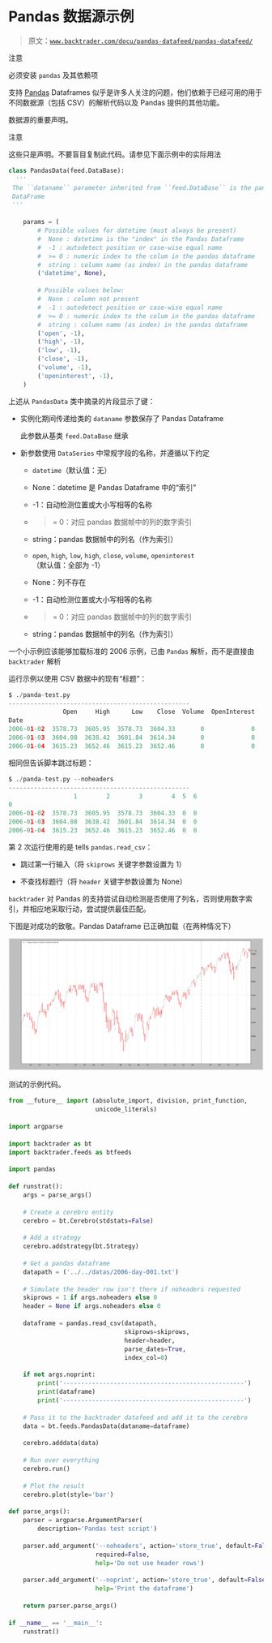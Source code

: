 # Pandas 数据源示例

> 原文：[`www.backtrader.com/docu/pandas-datafeed/pandas-datafeed/`](https://www.backtrader.com/docu/pandas-datafeed/pandas-datafeed/)

注意

必须安装 `pandas` 及其依赖项

支持 [Pandas](http://pandas.pydata.org) Dataframes 似乎是许多人关注的问题，他们依赖于已经可用的用于不同数据源（包括 CSV）的解析代码以及 Pandas 提供的其他功能。

数据源的重要声明。

注意

这些只是声明。不要盲目复制此代码。请参见下面示例中的实际用法

```py
class PandasData(feed.DataBase):
  '''
 The ``dataname`` parameter inherited from ``feed.DataBase`` is the pandas
 DataFrame
 '''

    params = (
        # Possible values for datetime (must always be present)
        #  None : datetime is the "index" in the Pandas Dataframe
        #  -1 : autodetect position or case-wise equal name
        #  >= 0 : numeric index to the colum in the pandas dataframe
        #  string : column name (as index) in the pandas dataframe
        ('datetime', None),

        # Possible values below:
        #  None : column not present
        #  -1 : autodetect position or case-wise equal name
        #  >= 0 : numeric index to the colum in the pandas dataframe
        #  string : column name (as index) in the pandas dataframe
        ('open', -1),
        ('high', -1),
        ('low', -1),
        ('close', -1),
        ('volume', -1),
        ('openinterest', -1),
    )
```

上述从 `PandasData` 类中摘录的片段显示了键：

+   实例化期间传递给类的 `dataname` 参数保存了 Pandas Dataframe

    此参数从基类 `feed.DataBase` 继承

+   新参数使用 `DataSeries` 中常规字段的名称，并遵循以下约定

    +   `datetime`（默认值：无）

    +   None：datetime 是 Pandas Dataframe 中的“索引”

    +   -1：自动检测位置或大小写相等的名称

    +   > = 0：对应 pandas 数据帧中的列的数字索引

    +   string：pandas 数据帧中的列名（作为索引）

    +   `open`, `high`, `low`, `high`, `close`, `volume`, `openinterest`（默认值：全部为 -1）

    +   None：列不存在

    +   -1：自动检测位置或大小写相等的名称

    +   > = 0：对应 pandas 数据帧中的列的数字索引

    +   string：pandas 数据帧中的列名（作为索引）

一个小示例应该能够加载标准的 2006 示例，已由 `Pandas` 解析，而不是直接由 `backtrader` 解析

运行示例以使用 CSV 数据中的现有“标题”：

```py
$ ./panda-test.py
--------------------------------------------------
               Open     High      Low    Close  Volume  OpenInterest
Date
2006-01-02  3578.73  3605.95  3578.73  3604.33       0             0
2006-01-03  3604.08  3638.42  3601.84  3614.34       0             0
2006-01-04  3615.23  3652.46  3615.23  3652.46       0             0
```

相同但告诉脚本跳过标题：

```py
$ ./panda-test.py --noheaders
--------------------------------------------------
                  1        2        3        4  5  6
0
2006-01-02  3578.73  3605.95  3578.73  3604.33  0  0
2006-01-03  3604.08  3638.42  3601.84  3614.34  0  0
2006-01-04  3615.23  3652.46  3615.23  3652.46  0  0
```

第 2 次运行使用的是 tells `pandas.read_csv`：

+   跳过第一行输入（将 `skiprows` 关键字参数设置为 1）

+   不查找标题行（将 `header` 关键字参数设置为 None）

`backtrader` 对 Pandas 的支持尝试自动检测是否使用了列名，否则使用数字索引，并相应地采取行动，尝试提供最佳匹配。

下图是对成功的致敬。Pandas Dataframe 已正确加载（在两种情况下）

![image](img/9b2d8671358192e67e2941332e42329d.png)

测试的示例代码。

```py
from __future__ import (absolute_import, division, print_function,
                        unicode_literals)

import argparse

import backtrader as bt
import backtrader.feeds as btfeeds

import pandas

def runstrat():
    args = parse_args()

    # Create a cerebro entity
    cerebro = bt.Cerebro(stdstats=False)

    # Add a strategy
    cerebro.addstrategy(bt.Strategy)

    # Get a pandas dataframe
    datapath = ('../../datas/2006-day-001.txt')

    # Simulate the header row isn't there if noheaders requested
    skiprows = 1 if args.noheaders else 0
    header = None if args.noheaders else 0

    dataframe = pandas.read_csv(datapath,
                                skiprows=skiprows,
                                header=header,
                                parse_dates=True,
                                index_col=0)

    if not args.noprint:
        print('--------------------------------------------------')
        print(dataframe)
        print('--------------------------------------------------')

    # Pass it to the backtrader datafeed and add it to the cerebro
    data = bt.feeds.PandasData(dataname=dataframe)

    cerebro.adddata(data)

    # Run over everything
    cerebro.run()

    # Plot the result
    cerebro.plot(style='bar')

def parse_args():
    parser = argparse.ArgumentParser(
        description='Pandas test script')

    parser.add_argument('--noheaders', action='store_true', default=False,
                        required=False,
                        help='Do not use header rows')

    parser.add_argument('--noprint', action='store_true', default=False,
                        help='Print the dataframe')

    return parser.parse_args()

if __name__ == '__main__':
    runstrat()
```
